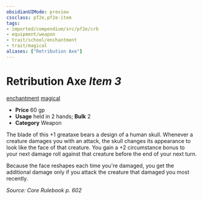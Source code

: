 ```yaml
---
obsidianUIMode: preview
cssclass: pf2e,pf2e-item
tags:
- imported/compendium/src/pf2e/crb
- equipment/weapon
- trait/school/enchantment
- trait/magical
aliases: ["Retribution Axe"]
---
```

# Retribution Axe *Item 3*  
[enchantment](enchantment.md)  [magical](magical.md)  

- **Price** 60 gp
- **Usage** held in 2 hands; **Bulk** 2
- **Category** Weapon

The blade of this +1 greataxe bears a design of a human skull. Whenever a creature damages you with an attack, the skull changes its appearance to look like the face of that creature. You gain a +2 circumstance bonus to your next damage roll against that creature before the end of your next turn.

Because the face reshapes each time you're damaged, you get the additional damage only if you attack the creature that damaged you most recently.

*Source: Core Rulebook p. 602*